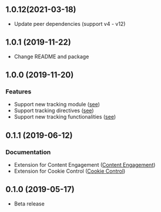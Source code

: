 <a name="1.0.2"></a>
## 1.0.12(2021-03-18)

* Update peer dependencies (support v4 - v12)

<a name="1.0.1"></a>
## 1.0.1 (2019-11-22)

* Change README and package

<a name="1.0.0"></a>
## 1.0.0 (2019-11-20)

### Features

* Support new tracking module ([see](https://docs.webtrekk.com/display/WSPD/Angular#Angular-WebtrekkSmartPixelModule))
* Support tracking directives ([see](https://docs.webtrekk.com/display/WSPD/Angular#Angular-Directives))
* Support new tracking functionalities ([see](https://docs.webtrekk.com/display/WSPD/Angular#Angular-WebtrekkSmartPixelAngular))

<a name="0.1.1"></a>
## 0.1.1 (2019-06-12)

### Documentation

* Extension for Content Engagement ([Content Engagement](https://docs.webtrekk.com/display/WSPD/Content+Engagement))
* Extension for Cookie Control ([Cookie Control](https://docs.webtrekk.com/display/WSPD/Cookie+Control))

<a name="0.1.0"></a>
## 0.1.0 (2019-05-17)

* Beta release
